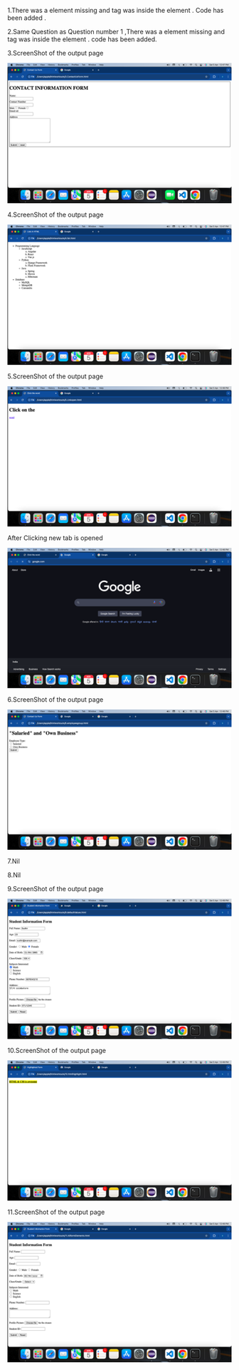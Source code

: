 1.There was a </div> element missing and <body> tag was inside the <head> element . Code has been added .

2.Same Question as Question number 1 ,There was a </div> element missing and <body> tag was inside the <head> element . code has been added.


3.ScreenShot of the output page

![image alt](https://github.com/sudhir1825/GuviTask6/blob/606647a429d2d6d4675bf5c9a002988684ffa235/Screenshot%202025-04-05%20at%2012.47.05%20PM.png)

4.ScreenShot of the output page

![image alt](https://github.com/sudhir1825/GuviTask6/blob/22b04621b88f26d7f0fdd6180baa873526505aa7/Screenshot%202025-04-05%20at%2012.47.41%20PM.png)


5.ScreenShot of the output page

![image alt](https://github.com/sudhir1825/GuviTask6/blob/b5b33edea1e47116ebf1450662ce3b9220af0171/Screenshot%202025-04-05%20at%2012.48.07%20PM.png)

After Clicking new tab is opened

![image alt](https://github.com/sudhir1825/GuviTask6/blob/f9fcc33bcd78ea87571fbec772630bbdb090d97c/Screenshot%202025-04-05%20at%2012.48.17%20PM.png)


6.ScreenShot of the output page

![image alt](https://github.com/sudhir1825/GuviTask6/blob/da92f99509b488e94f6fd85d020dcaace4061b01/Screenshot%202025-04-05%20at%2012.48.44%20PM.png)


7.Nil


8.Nil


9.ScreenShot of the output page

![image alt](https://github.com/sudhir1825/GuviTask6/blob/e269f65cf98ae2dfb108df258058160a6bb74fc7/Screenshot%202025-04-05%20at%2012.49.02%20PM.png)


10.ScreenShot of the output page

![image alt](https://github.com/sudhir1825/GuviTask6/blob/a0dd5d8bd3141935afd19ebceb87b0fee80426ad/Screenshot%202025-04-05%20at%2012.49.37%20PM.png)



11.ScreenShot of the output page

![image alt](https://github.com/sudhir1825/GuviTask6/blob/655db22882cf0010197a3dac8dfaadbbc7ceb530/Screenshot%202025-04-05%20at%2012.49.53%20PM.png)
